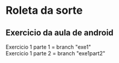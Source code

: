 # Roleta da sorte


## Exercicio da aula de android

Exercicio 1 parte 1 = branch "exe1" <br />
Exercicio 1 parte 2 = branch "exe1part2"
